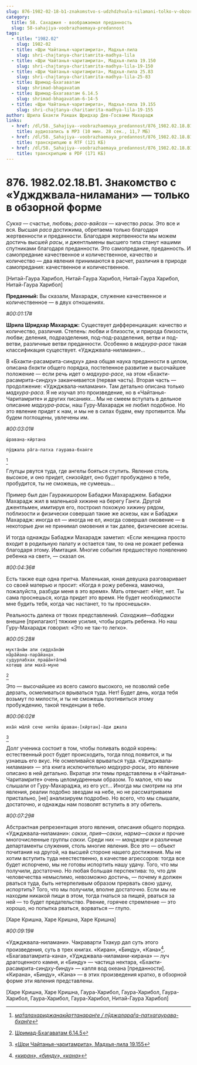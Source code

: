 ```yaml
---
slug: 876-1982-02-18-b1-znakomstvo-s-udzhdzhvala-nilamani-tolko-v-obzornoj-forme
category:
  title: 58. Сахаджия - воображаемая преданность
  slug: 58-sahajiya-voobrazhaemaya-predannost
tags:
  - title: "1982.02"
    slug: 1982-02
  - title: «Шри Чайтанья-чаритамрита», Мадхья-лила
    slug: shri-chajtanya-charitamrita-madhya-lila
  - title: «Шри Чайтанья-чаритамрита», Мадхья-лила 19.150
    slug: shri-chajtanya-charitamrita-madhya-lila-19-150
  - title: «Шри Чайтанья-чаритамрита», Мадхья-лила 25.83
    slug: shri-chajtanya-charitamrita-madhya-lila-25-83
  - title: Шримад-Бхагаватам
    slug: shrimad-bhagavatam
  - title: Шримад-Бхагаватам 6.14.5
    slug: shrimad-bhagavatam-6-14-5
  - title: «Шри Чайтанья-чаритамрита», Мадхья-лила 19.155
    slug: shri-chajtanya-charitamrita-madhya-lila-19-155
author: Шрила Бхакти Ракшак Шридхар Дев-Госвами Махарадж
links:
  - href: /dl/58._Sahajiya--voobrazhaemaya_predannost/876_1982.02.18.B1_SridharMj_Znakomstvo_s_Udzhdzhvala-nilamani--tolko_v_obzornoj_forme.mp3
    title: аудиозапись в MP3 (10 мин. 28 сек., 11,7 МБ)
  - href: /dl/58._Sahajiya--voobrazhaemaya_predannost/876_1982.02.18.B1_SridharMj_Znakomstvo_s_Udzhdzhvala-nilamani--tolko_v_obzornoj_forme.rtf
    title: транскрипцию в RTF (121 КБ)
  - href: /dl/58._Sahajiya--voobrazhaemaya_predannost/876_1982.02.18.B1_SridharMj_Znakomstvo_s_Udzhdzhvala-nilamani--tolko_v_obzornoj_forme.pdf
    title: транскрипцию в PDF (171 КБ)
---
```


# 876. 1982.02.18.B1. Знакомство с «Уджджвала-ниламани» — только в обзорной форме

*Сукха* — счастье, любовь; *расо-вайсах* — качество *расы*. Это все и вся. Высшая *раса* достижима, обретаема только благодаря жертвенности и преданности. Благодаря жертвенности мы можем достичь высшей *расы*, и джентльмены высшего типа станут нашими спутниками благодаря преданности. Это самопредание, преданность. И самопредание качественное и количественное, качество и количество — два явления принимаются в расчет, различия в природе самопредания: качественное и количественное.

[Нитай-Гаура Харибол, Нитай-Гаура Харибол, Нитай-Гаура Харибол, Нитай-Гаура Харибол]

**Преданный:** Вы сказали, Махарадж, служение качественное и количественное — в двух отношениях.

*#00:01:17#*

**Шрила Шридхар Махарадж:** Существует дифференциация: качество и количество, различия. Степень: любви и близости, и природа близости, любви; деления, подразделения, под-под-разделения, ветви и под-ветви, различные ветви преданности. Особенно в *мадхура-расе* такая классификация существует. «Уджджвала-ниламани»…

В «Бхакти-расамрита-синдху» дана общая наука преданности в целом, описана *бхакти* общего порядка, постепенное развитие и высочайшее положение — если речь идет о *мадхура-расе*, на этом «Бхакти-расамрита-синдху» заканчивается (первая часть). Вторая часть — продолжение: «Уджджвала-ниламани». Там детально описана только *мадхура-раса*. Я не изучал это произведение, но в «Чайтанья-Чаритамрите» и других писаниях… Мы не смеем вступать в дельное описание *мадхура-расы*, наш Гуру-Махарадж не любил подобное. Но это явление придет к нам, и мы не в силах будем, ему противится. Мы будем поглощены, увлечены им.

*#00:03:01#*

    ш́раван̣а-кӣртана

    пӯджала ра̄га-патха гаурава-бхан̇ге
[^_ftn1]

Глупцы рвутся туда, где ангелы бояться ступить. Явление столь высокое, и оно придет, снизойдет, оно будет пробуждено в тебе, пробудится, ты не сможешь, не сумеешь…

Пример был дан Гауракишором Бабаджи Махараджем. Бабаджи Махарадж жил в маленькой хижине на берегу Ганги. Другой джентльмен, имитируя его, построил похожую хижину рядом, поблизости и физически совершал такие же аскезы, как и Бабаджи Махарадж: иногда ел — иногда не ел, иногда совершал омовение — в некоторые дни не принимал омовения и так далее, физические аскезы.

И тогда однажды Бабаджи Махарадж заметил: «Если женщина просто входит в родильную палату и остается там, то она не рожает ребенка благодаря этому. Имитация. Многие события предшествую появлению ребенка на свет», — сказал он.

*#00:04:36#*

Есть также еще одна притча. Маленькая, юная девушка разговаривает со своей матерью и просит: «Когда я рожу ребенка, мамочка, пожалуйста, разбуди меня в это время». Мать отвечает: «Нет, нет. Ты сама проснешься, когда придет это время. Не будет необходимости мне будить тебя, когда час настанет, то ты проснешься».

Реальность далека от твоих представлений. *Сахаджия*—*бабаджи* внешне [прилагают] тяжкие усилия, чтобы родить ребенка. Но наш Гуру-Махарадж говорил: «Это не так-то легко».

*#00:05:28#*

    мукта̄на̄м апи сиддха̄на̄м̇
    на̄ра̄йан̣а-пара̄йан̣ах̣
    судурлабхах̣ праш́а̄нта̄тма̄
    кот̣иш̣в апи маха̄-муне
[^_ftn2]

Это — высочайшее из всего самого высокого, не позволяй себе дерзать, осмеливаться врываться туда. Нет! Будет день, когда тебя возьмут по милости, и ты не сможешь противиться этому пробуждению, такой тенденции в тебе.

*#00:06:02#*

    иха̄н̇ ма̄лӣ сече нитйа ш́раван̣-[кӣртан]-а̄ди джала
[^_ftn3]

Долг ученика состоит в том, чтобы поливать водой корень: естественный рост будет происходить, тогда плод появится, и ты узнаешь его вкус. Не осмеливайся врываться туда. «Уджджвала-ниламани» — эта книга исключительно *мадхура-расы*, это явление описано в ней детально. Вкратце эти темы представлены в «Чайтанья-Чаритамрите» очень целомудренным образом. То малое, что мы слышали от Гуру-Махараджа, из его уст… Иногда мы смотрим на эти явления, реалии подобно звездам на небе, но не рассматриваем пристально, [не] анализируем подробно. Но всего, что мы слышали, достаточно, и однажды нам позволят вступить в эту обитель.

*#00:07:29#*

Абстрактная репрезентация этого явления, описания общего порядка. «Уджджвала-ниламани»: *сакхи*, *прия*—*сакхи*, *нарма*—*сакхи* и прочие многочисленные группы *сакхи*. Среди них — *манджари* и различные департаменты служения, столь многие явления. Все это — объект почитания на другой, на высшей стороне нашего достижения. Мы не хотим вступить туда неестественно, в качестве агрессоров: тогда все будет испорчено, мы не готовы испортить нашу удачу. Того, что мы получили, достаточно. Но любая большая перспектива: то, что для человечества немыслимо, невозможно достичь, — почему я должен рваться туда, быть нетерпеливым образом прервать свою удачу, испортить? Того, что мы получили, вполне достаточно. Если мы не находим никакой пищи в этом, тогда гнаться за пищей, рваться за ней — то будет предательство. Рвение, горячее стремление — это хорошо, но попытка рваться, ворваться — глупо.

[Харе Кришна, Харе Кришна, Харе Кришна]

*#00:09:19#*

«Уджджвала-ниламани». Чакраварти Тхакур дал суть этого произведения, суть в трех книгах. «Киран», «Бинду», «Кана»[^_ftn4]. «Бхагаватамрита-кана», «Уджджвала-ниламани-кирана» — луч драгоценного камня, и «Бинду» — частица нектара, «Бхакти-расамрита-синдху-бинду» — капля вод океана [преданности]. «Кирана», «Бинду», «Кана» — в этих произведения кратко, в обзорной форме эти явления представлены.

[Харе Кришна, Харе Кришна, Гаура-Харибол, Гаура-Харибол, Гаура-Харибол, Гаура-Харибол, Гаура-Харибол, Нитай-Гаура Харибол]



[^_ftn1]: [*ма̄талахариджанакӣрттанаран̇ге / пӯджалара̄га-патхагаурава-бхан̇ге*](../notes/shloka/matalaharidzhanakjorttanarange-pudzhalaraga-pathagaurava-bhange.md)

[^_ftn2]: [Шримад-Бхагаватам 6.14.5](../notes/shrimad-bhagavatam/shrimad-bhagavatam-6-14-5.md)

[^_ftn3]: [«Шри Чайтанья-чаритамрита», Мадхья-лила 19.155](../notes/shri-chajtanya-charitamrita-madhya-lila/shri-chajtanya-charitamrita-madhya-lila-19-155.md)

[^_ftn4]: [*«киран», «бинду», «кана»*](../notes/shloka/kiran-bindu-kana.md)
